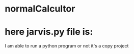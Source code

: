 # normalCalcultor
# here jarvis.py file is:
I am able to run a python program or not it's a copy project
